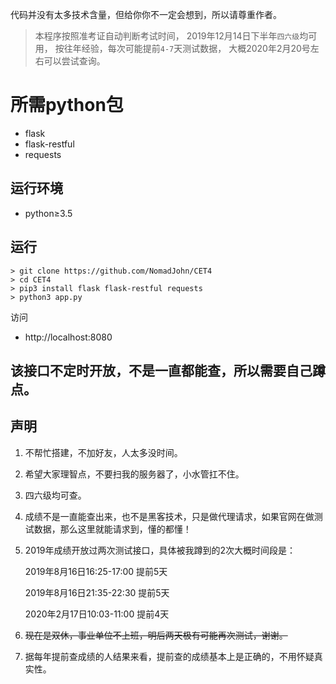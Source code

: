 代码并没有太多技术含量，但给你你不一定会想到，所以请尊重作者。

> 本程序按照准考证自动判断考试时间，
2019年12月14日下半年`四六级`均可用，
按往年经验，每次可能提前`4-7`天测试数据，
大概2020年2月20号左右可以尝试查询。

# 所需python包

- flask
- flask-restful
- requests

## 运行环境

- python≥3.5

## 运行
```shell
> git clone https://github.com/NomadJohn/CET4
> cd CET4
> pip3 install flask flask-restful requests
> python3 app.py
```

访问

- http://localhost:8080

## 该接口不定时开放，不是一直都能查，所以需要自己蹲点。


## 声明

1. 不帮忙搭建，不加好友，人太多没时间。

2. 希望大家理智点，不要扫我的服务器了，小水管扛不住。

3. 四六级均可查。

4. 成绩不是一直能查出来，也不是黑客技术，只是做代理请求，如果官网在做测试数据，那么这里就能请求到，懂的都懂！

5. 2019年成绩开放过两次测试接口，具体被我蹲到的2次大概时间段是：
    
    2019年8月16日16:25-17:00 提前5天
    
    2019年8月16日21:35-22:30 提前5天

    2020年2月17日10:03-11:00 提前4天
5. ~~现在是双休，事业单位不上班，明后两天极有可能再次测试，谢谢。~~

6. 据每年提前查成绩的人结果来看，提前查的成绩基本上是正确的，不用怀疑真实性。
